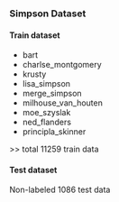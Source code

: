 ### Simpson Dataset

#### Train dataset
* bart
* charlse_montgomery
* krusty
* lisa_simpson
* merge_simpson
* milhouse_van_houten
* moe_szyslak
* ned_flanders
* principla_skinner

\>> total 11259 train data

#### Test dataset
Non-labeled 1086 test data
